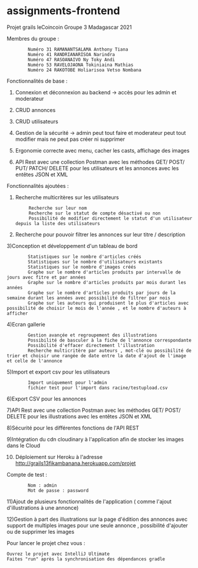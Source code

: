 # assignments-frontend
 Projet grails leCoincoin Groupe 3 Madagascar 2021

Membres du groupe : 
 
	        Numéro 31 RAMANANTSALAMA Anthony Tiana 
	        Numéro 41 RANDRIANARISOA Narindra
	        Numéro 47 RASOANAIVO Ny Toky Andi
			Numéro 53 RAVELOJAONA Tokiniaina Mathias
	        Numéro 24 RAKOTOBE Holiarisoa Vetso Nombana
	    

Fonctionnalités de base :
	
1) Connexion et déconnexion au backend -> accès pour les admin et moderateur
	
2) CRUD annonces
	
3) CRUD utilisateurs
	
4) Gestion de la sécurité -> admin peut tout faire et moderateur peut tout modifier mais ne peut pas créer ni 
supprimer
	
5) Ergonomie correcte avec menu, cacher les casts, affichage des images
	
6) API Rest avec une collection Postman avec les méthodes GET/ POST/ PUT/ PATCH/ DELETE pour les utilisateurs et 
les annonces avec les entêtes JSON et XML

Fonctionnalités ajoutées :
	
1) Recherche multicritères sur les utilisateurs
	    
	        Recherche sur leur nom
	        Recherche sur le statut de compte désactivé ou non
	        Possibilité de modifier directement le statut d'un utilisateur depuis la liste des utilisateurs
	    
	
2) Recherche pour pouvoir filtrer les annonces sur leur titre / description
	
3)Conception et développement d'un tableau de bord
	    
	        Statistiques sur le nombre d'articles créés
	        Statistiques sur le nombre d'utilisateurs existants
	        Statistiques sur le nombre d'images créés
	        Graphe sur le nombre d'articles produits par intervalle de jours avec fitre et par années
	        Graphe sur le nombre d'articles produits par mois durant les années
	        Graphe sur le nombre d'articles produits par jours de la semaine durant les années avec possibilité de filtrer par nois
	        Graphe sur les auteurs qui produisent le plus d'articles avec possibilité de choisir le mois de l'année , et le nombre d'auteurs à afficher
	    
	
4)Ecran gallerie
	    
	        Gestion avançée et regroupement des illustrations
	        Possibilité de basculer à la fiche de l'annonce correspondante
	        Possibilité d'effacer directement l'illustration
	        Recherche multicritère par auteurs , mot-clé ou possibilité de trier et choisir une rangée de date entre la date d'ajout de l'image et celle de l'annonce
	    
	
5)Import et export csv pour les utilisateurs 
	    
	        Import uniquement pour l'admin
	        fichier test pour l'import dans racine/testupload.csv
	    
	
6)Export CSV pour les annonces
	
7)API Rest avec une collection Postman avec les méthodes GET/ POST/ DELETE pour les illustrations avec les entêtes JSON et XML
	
8)Sécurité pour les différentes fonctions de l'API REST
	
9)Intégration du cdn cloudinary à l'application afin de stocker les images dans le Cloud
	
10) Déploiement sur Heroku à l'adresse http://grails13fikambanana.herokuapp.com/projet

	
 Compte de test : 
	 
	        Nom : admin
	        Mot de passe : password

    
11)Ajout de plusieurs fonctionnalités de l'application ( comme l'ajout d'illustrations à une annonce)
    
12)Gestion à part des illustrations sur la page d'édition des annonces avec support de multiples images pour une seule annonce , possibilité d'ajouter ou de supprimer les images
    
Pour lancer le projet chez vous :
    
    Ouvrez le projet avec IntelliJ Ultimate
    Faites "run" après la synchronisation des dépendances gradle
